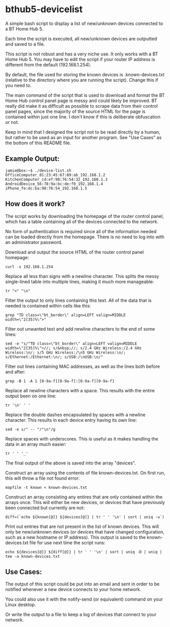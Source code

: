 # bthub5-devicelist

A simple bash script to display a list of new/unknown devices connected to a BT Home Hub 5.

Each time the script is executed, all new/unknown devices are outputted and saved to a file.

This script is not robust and has a very niche use. It only works with a BT Home Hub 5. You may have to edit the script if your router IP address is different from the default (192.168.1.254).

By default, the file used for storing the known devices is .known-devices.txt (relative to the directory where you are running the script). Change this if you need to.

The main command of the script that is used to download and format the BT Home Hub control panel page is messy and could likely be improved. BT really did make it as difficult as possible to scrape data from their control panel pages, since the majority of the source HTML for the page is contained within just one line. I don't know if this is deliberate obfuscation or not.

Keep in mind that I designed the script not to be read directly by a human, but rather to be used as an input for another program. See "Use Cases" as the bottom of this README file.

## Example Output:

    jamie@box:~$ ./device-list.sh
    OfficeComputer_01:23:45:67:89:ab_192.168.1.2
    KitchenComputer_cd:ef:98:76:54:32_192.168.1.3
    AndroidDevice_56:78:9a:bc:de:f0_192.168.1.4
    iPhone_fe:dc:ba:98:76:54_192.168.1.5

## How does it work?

The script works by downloading the homepage of the router control panel, which has a table containing all of the devices connected to the network.

No form of authentication is required since all of the information needed can be loaded directly from the homepage. There is no need to log into with an administrator password.

Download and output the source HTML of the router control panel homepage:

    curl -s 192.168.1.254
    
Replace all less than signs with a newline character. This splits the messy single-lined table into multiple lines, making it much more manageable:

    tr "<" "\n"
    
Filter the output to only lines containing this text. All of the data that is needed is contained within cells like this:

    grep "TD class=\"bt_border\" align=LEFT valign=MIDDLE width=\"2[35]%\">"
    
Filter out unwanted text and add newline characters to the end of some lines:
    
    sed -e "s/^TD class=\"bt_border\" align=LEFT valign=MIDDLE width=\"2[35]%\">//; s/&nbsp;//; s/2.4 GHz Wireless:/2.4 GHz Wireless:\n/; s/5 GHz Wireless:/\n5 GHz Wireless:\n/; s/Ethernet:/Ethernet:\n/; s/USB:/\nUSB:\n/"

Filter out lines containing MAC addresses, as well as the lines both before and after:

    grep -B 1 -A 1 [0-9a-f][0-9a-f]:[0-9a-f][0-9a-f]

Replace all newline characters with a space. This results with the entire output been on one line:

    tr '\n' ' '

Replace the double dashes encapsulated by spaces with a newline character. This results in each device entry having its own line:

    sed -e s/" -- "/"\n"/g
     
Replace spaces with underscores. This is useful as it makes handling the data in an array much easier:
     
    tr ' ' '_'
    
The final output of the above is saved into the array "devices".

Construct an array using the contents of file known-devices.txt. On first run, this will throw a file not found error:

    mapfile -t known < known-devices.txt
    
Construct an array consisting any entires that are only contained within the arrays once. This will either be new devices, or devices that have previously been connected but currently are not:

    diff=(`echo ${known[@]} ${devices[@]} | tr ' ' '\n' | sort | uniq -u`)

Print out entries that are not present in the list of known devices. This will only be new/unknown devices (or devices that have changed configuration, such as a new hostname or IP address). This output is saved to the known-devices.txt file for use next time the script runs:

    echo ${devices[@]} ${diff[@]} | tr ' ' '\n' | sort | uniq -D | uniq | tee -a known-devices.txt

## Use Cases:

The output of this script could be put into an email and sent in order to be notified whenever a new device connects to your home network.

You could also use it with the notify-send (or equivalent) command on your Linux desktop.

Or write the output to a file to keep a log of devices that connect to your network.
